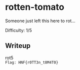 # rotten-tomato
Someone just left this here to rot...

Difficulty: 1/5

## Writeup
rot5 <br>
```Flag: HNF{r0TT3n_t0M4T0}```
